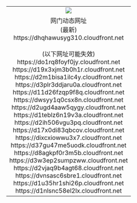 ﻿<table>
  <tr></tr>
  <tr><td colspan=2 align=center><img src="https://dhqhawusyg310.cloudfront.net/Up/oGate.jpg" /></td></tr>
  <tr><td colspan=2 align=center>网门动态网址<br/>(最新)
<br>https://dhqhawusyg310.cloudfront.net
<br/><br/>(以下网址可能失效)
<br>https://do1rq8foyf0jy.cloudfront.net
<br>https://d19x3xjm3b0h1r.cloudfront.net
<br>https://d2m1bisa1ilc4y.cloudfront.net
<br>https://d3plr3ddjaru0a.cloudfront.net
<br>https://d11d26fzqp9f8q.cloudfront.net
<br>https://dwsyy1q0csx8n.cloudfront.net
<br>https://d2ugd4aaw5qygy.cloudfront.net
<br>https://d1teblz6n19v3a.cloudfront.net
<br>https://d2ih506vgu3pq.cloudfront.net
<br>https://d17x0di83qbcov.cloudfront.net
<br>https://dixcxiowwu3x7.cloudfront.net
<br>https://d37gu47me5uodk.cloudfront.net
<br>https://d8agkpf0r3m5b.cloudfront.net
<br>https://d3w3ep2sumpzww.cloudfront.net
<br>https://d2vjaq9b4agt68.cloudfront.net
<br>https://dvnsasc6sbre1.cloudfront.net
<br>https://d1u35hr1shi26p.cloudfront.net
<br>https://d1nlsnc58el2lx.cloudfront.net
    </td>
  </tr>
</table>
